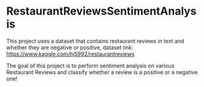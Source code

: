 # RestaurantReviewsSentimentAnalysis
This project uses a dataset that contains restaurant reviews in text and whether they are negative or positive, dataset link: https://www.kaggle.com/hj5992/restaurantreviews

The goal of this project is to perform sentiment analysis on various Restaurant Reviews and classify whether a review is a positive or a negative one!
